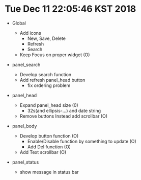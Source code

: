 
# Tue Dec 11 22:05:46 KST 2018

- Global
  * Add icons
    * New, Save, Delete
    * Refresh
    * Search
  * Keep Focus on proper widget (O)
- panel_search
  * Develop search function
  * Add refresh panel_head button
    * fix ordering problem
- panel_head
  * Expand panel_head size (0)
    * 32s(and ellipsis-...) and date string
  * Remove buttons Instead add scrollbar (O)
- panel_body
  * Develop button function (O)
    * Enable/Disable function by something to update (O)
    * Add Del function (O)
  * Add Text scrollbar (O)

- panel_status
  * show message in status bar
